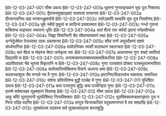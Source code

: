 BR-12-03-247-001  	भीष्म उवाच
BR-12-03-247-001a	भूतानां गुणसङ्ख्यानं भूयः पुत्र निशामय
BR-12-03-247-001c	द्वैपायनमुखाद्भ्रष्टं श्लाघया परयानघ
BR-12-03-247-002a	दीप्तानलनिभः प्राह भगवान्धूम्रवर्चसे
BR-12-03-247-002c	ततोऽहमपि वक्ष्यामि भूयः पुत्र निदर्शनम्
BR-12-03-247-003a	भूमेः स्थैर्यं पृथुत्वं च काठिन्यं प्रसवात्मता
BR-12-03-247-003c	गन्धो गुरुत्वं शक्तिश्च सङ्घातः स्थापना धृतिः
BR-12-03-247-004a	अपां शैत्यं रसः क्लेदो द्रवत्वं स्नेहसौम्यता
BR-12-03-247-004c	जिह्वा विष्यन्दिनी चैव भौमाप्यास्रवणं तथा
BR-12-03-247-005a	अग्नेर्दुर्धर्षता तेजस्तापः पाकः प्रकाशनम्
BR-12-03-247-005c	शौचं रागो लघुस्तैक्ष्ण्यं दशमं चोर्ध्वभागिता
BR-12-03-247-006a	वायोरनियमः स्पर्शो वादस्थानं स्वतन्त्रता
BR-12-03-247-006c	बलं शैघ्र्यं च मोहश्च चेष्टा कर्मकृता भवः
BR-12-03-247-007a	आकाशस्य गुणः शब्दो व्यापित्वं छिद्रतापि च
BR-12-03-247-007c	अनाश्रयमनालम्बमव्यक्तमविकारिता
BR-12-03-247-008a	अप्रतीघातता चैव भूतत्वं विकृतानि च
BR-12-03-247-008c	गुणाः पञ्चाशतं प्रोक्ताः पञ्चभूतात्मभाविताः
BR-12-03-247-009a	चलोपपत्तिर्व्यक्तिश्च विसर्गः कल्पना क्षमा
BR-12-03-247-009c	सदसच्चाशुता चैव मनसो नव वै गुणाः
BR-12-03-247-010a	इष्टानिष्टविकल्पश्च व्यवसायः समाधिता
BR-12-03-247-010c	संशयः प्रतिपत्तिश्च बुद्धौ पञ्चेह ये गुणाः
BR-12-03-247-011  	युधिष्ठिर उवाच
BR-12-03-247-011a	कथं पञ्चगुणा बुद्धिः कथं पञ्चेन्द्रिया गुणाः
BR-12-03-247-011c	एतन्मे सर्वमाचक्ष्व सूक्ष्मज्ञानं पितामह
BR-12-03-247-012 	भीष्म उवाच
BR-12-03-247-012a	आहुः षष्टिं भूतगुणान्वै भूतविशिष्टा नित्यविषक्ताः
BR-12-03-247-012c	भूतविषक्ताश्चाक्षरसृष्टाः पुत्र न नित्यं तदिह वदन्ति
BR-12-03-247-013a	तत्पुत्र चिन्ताकलितं यदुक्तमनागतं वै तव सम्प्रतीह
BR-12-03-247-013c	भूतार्थतत्त्वं तदवाप्य सर्वं भूतप्रभावाद्भव शान्तबुद्धिः

